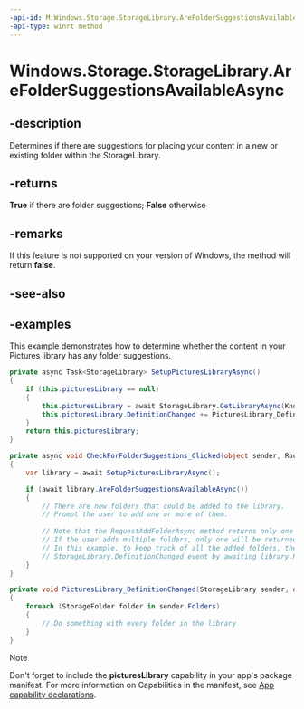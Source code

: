 ```yaml
---
-api-id: M:Windows.Storage.StorageLibrary.AreFolderSuggestionsAvailableAsync
-api-type: winrt method
---
```


<!-- Method syntax.
public IAsyncOperation<bool> StorageLibrary.AreFolderSuggestionsAvailableAsync()
-->

# Windows.Storage.StorageLibrary.AreFolderSuggestionsAvailableAsync

## -description
Determines if there are suggestions for placing your content in a new or existing folder within the StorageLibrary.

## -returns
**True** if there are folder suggestions; **False** otherwise

## -remarks
If this feature is not supported on your version of Windows, the method will return **false**.

## -see-also

## -examples
This example demonstrates how to determine whether the content in your Pictures library has any folder suggestions.

```csharp
private async Task<StorageLibrary> SetupPicturesLibraryAsync()
{
    if (this.picturesLibrary == null)
    {
        this.picturesLibrary = await StorageLibrary.GetLibraryAsync(KnownLibraryId.Pictures);
        this.picturesLibrary.DefinitionChanged += PicturesLibrary_DefinitionChanged;
    }
    return this.picturesLibrary;
}

private async void CheckForFolderSuggestions_Clicked(object sender, RoutedEventArgs e)
{
    var library = await SetupPicturesLibraryAsync();

    if (await library.AreFolderSuggestionsAvailableAsync())
    {
        // There are new folders that could be added to the library.
        // Prompt the user to add one or more of them. 
        
        // Note that the RequestAddFolderAsync method returns only one folder.
        // If the user adds multiple folders, only one will be returned.
        // In this example, to keep track of all the added folders, the app can subscribe to the
        // StorageLibrary.DefinitionChanged event by awaiting library.RequestAddFolderAsync(); 
    }
}

private void PicturesLibrary_DefinitionChanged(StorageLibrary sender, object args)
{
    foreach (StorageFolder folder in sender.Folders)
    {
        // Do something with every folder in the library
    }
}
```

> [!NOTE]
> Don't forget to include the **picturesLibrary** capability in your app's package manifest. For more information on Capabilities in the manifest, see [App capability declarations](https://docs.microsoft.com/windows/uwp/packaging/app-capability-declarations).